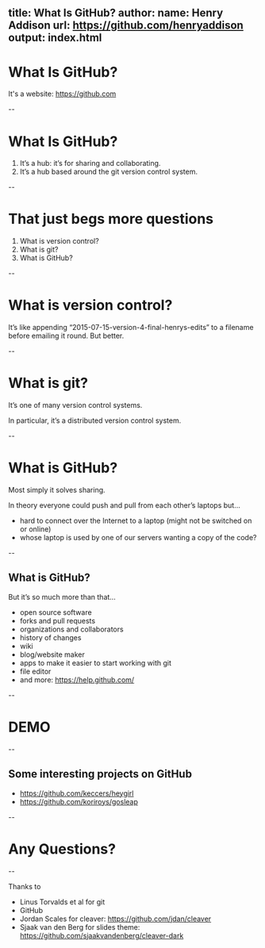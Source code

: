 title: What Is GitHub?
author:
    name: Henry Addison
    url: https://github.com/henryaddison
output: index.html
--

# What Is GitHub?

It's a website: https://github.com

--

# What Is GitHub?

1. It’s a hub: it’s for sharing and collaborating.
2. It’s a hub based around the git version control system.

--

# That just begs more questions

1. What is version control?
1. What is git?
1. What is GitHub?

--

# What is version control?

It’s like appending “2015-07-15-version-4-final-henrys-edits” to a filename before emailing it round. 
But better.

--

# What is git?

It’s one of many version control systems. 

In particular, it’s a distributed version control system.

--

# What is GitHub?
Most simply it solves sharing. 

In theory everyone could push and pull from each other’s laptops but…
* hard to connect over the Internet to a laptop (might not be switched on or online)
* whose laptop is used by one of our servers wanting a copy of the code?

--

## What is GitHub?

But it’s so much more than that…
* open source software
* forks and pull requests
* organizations and collaborators
* history of changes
* wiki
* blog/website maker
* apps to make it easier to start working with git
* file editor
* and more: https://help.github.com/

--

# DEMO

--

## Some interesting projects on GitHub

* https://github.com/keccers/heygirl
* https://github.com/koriroys/gosleap

--

# Any Questions?

--

Thanks to

* Linus Torvalds et al for git
* GitHub
* Jordan Scales for cleaver: https://github.com/jdan/cleaver
* Sjaak van den Berg for slides theme: https://github.com/sjaakvandenberg/cleaver-dark

